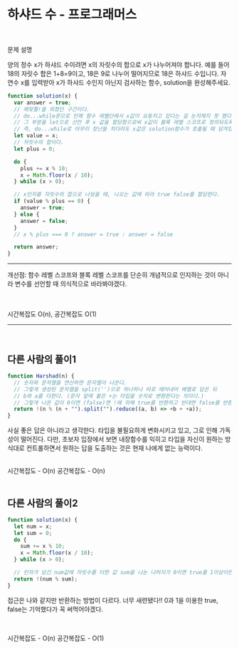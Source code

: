 # 하샤드 수 - 프로그래머스

<br>

문제 설명

양의 정수 x가 하샤드 수이려면 x의 자릿수의 합으로 x가 나누어져야 합니다. 예를 들어 18의 자릿수 합은 1+8=9이고, 18은 9로 나누어 떨어지므로 18은 하샤드 수입니다. 자연수 x를 입력받아 x가 하샤드 수인지 아닌지 검사하는 함수, solution을 완성해주세요.

```javascript
function solution(x) {
  var answer = true;
  // 왜맞틀!을 외쳤던 구간이다.
  // do...while문으로 인해 함수 레벨단에서 x값이 요동치고 있다는 걸 눈치채지 못 했다.
  // 그 부분을 let으로 선언 후 x 값을 할당함으로써 x값이 블록 레벨 스코프로 정의되도록 만들었다.
  // 즉, do...while로 아무리 장난을 치더라도 x값은 solution함수가 호출될 때 담겨있는 인자에 의해서만 결정된다.
  let value = x;
  // 자릿수의 합이다.
  let plus = 0;

  do {
    plus += x % 10;
    x = Math.floor(x / 10);
  } while (x > 0);

  // x인자를 자릿수의 합으로 나눴을 때, 나오는 값에 따라 true false를 할당한다.
  if (value % plus == 0) {
    answer = true;
  } else {
    answer = false;
  }
  // x % plus === 0 ? answer = true : answer = false

  return answer;
}
```

---

개선점: 함수 레벨 스코프와 블록 레벨 스코프를 단순히 개념적으로 인지하는 것이 아니라 변수를 선언할 때 의식적으로 바라봐야겠다.

<br>

<br>
시간복잡도 O(n), 공간복잡도 O(1)
<br>

---

<br>

## 다른 사람의 풀이1

```javascript
function Harshad(n) {
  // 숫자와 문자열을 연산하면 문자열이 나온다.
  // 그렇게 생성된 문자열을 split('')으로 하나하나 따로 떼어내어 배열로 담은 뒤
  // b와 a를 더한다. (문자 앞에 붙은 +는 타입을 숫자로 변환한다는 의미다.)
  // 그렇게 나온 값이 0이면 (false)면 !에 의해 true를 반환하고 반대면 false를 반환한다.
  return !(n % (n + "").split("").reduce((a, b) => +b + +a));
}
```

사실 좋은 답은 아니라고 생각한다. 타입을 불필요하게 변화시키고 있고, 그로 인해 가독성이 떨어진다.
다만, 초보자 입장에서 보면 내장함수를 익히고 타입을 자신이 원하는 방식대로 컨트롤하면서 원하는 답을 도출하는 것은 현재 나에게 없는 능력이다.

<br>
시간복잡도 - O(n)
공간복잡도 - O(n)
<br>

<br>

## 다른 사람의 풀이2

```javascript
function solution(x) {
  let num = x;
  let sum = 0;
  do {
    sum += x % 10;
    x = Math.floor(x / 10);
  } while (x > 0);

  // 인자가 담긴 num값에 자릿수를 더한 값 sum을 나눈 나머지가 0이면 true를 1이상이면 false를 반환한다.
  return !(num % sum);
}
```

접근은 나와 같지만 반환하는 방법이 다르다. 너무 새련됐다!!
0과 1을 이용한 true, false는 기억했다가 꼭 써먹어야겠다.

<br>

시간복잡도 - O(n)
공간복잡도 - O(1)

<br>
